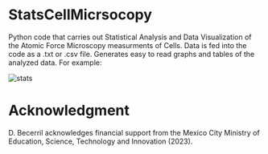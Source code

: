 # StatsCellMicrsocopy

Python code that carries out Statistical Analysis and Data Visualization of the Atomic Force Microscopy measurments of Cells. Data is fed into the code as a .txt or .csv file. Generates easy to read graphs and tables of the analyzed data. For example: 

![stats](https://github.com/dbecerril/StatsCellMicrsocopy/assets/22774966/506ef854-f503-4871-8540-139e12d9b832)

# Acknowledgment
D. Becerril acknowledges financial support from the Mexico City Ministry of Education, Science, Technology and Innovation (2023).
